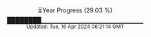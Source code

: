<p align="center">
⏳Year Progress (29.03 %) <br>
████████▁▁▁▁▁▁▁▁▁▁▁▁▁▁▁▁▁▁▁▁▁▁ <br>
<sub>Updated: Tue, 16 Apr 2024 06:21:14 GMT</sub>
</p>

